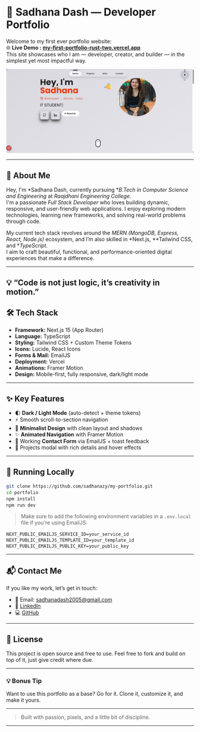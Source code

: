 # 🚀 Sadhana Dash — Developer Portfolio

Welcome to my first ever portfolio website:  
🌐 **Live Demo : [my-first-portfolio-rust-two.vercel.app](https://my-first-portfolio-rust-two.vercel.app/)**  
This site showcases who I am — developer, creator, and builder — in the simplest yet most impactful way.

![Portfolio Preview](./public/portfolio.png)

---

## 📌 About Me

Hey, I'm *Sadhana Dash, currently pursuing **B.Tech in Computer Science and Engineering* at *Raajdhani Engineering College*.  
I'm a passionate *Full Stack Developer* who loves building dynamic, responsive, and user-friendly web applications. I enjoy exploring modern technologies, learning new frameworks, and solving real-world problems through code.  

My current tech stack revolves around the *MERN (MongoDB, Express, React, Node.js)* ecosystem, and I’m also skilled in *Next.js, **Tailwind CSS, and **TypeScript*.  
I aim to craft beautiful, functional, and performance-oriented digital experiences that make a difference.

---

💡 “Code is not just logic, it’s creativity in motion.”
---

## 🛠️ Tech Stack

- **Framework:** Next.js 15 (App Router)
- **Language:** TypeScript
- **Styling:** Tailwind CSS + Custom Theme Tokens
- **Icons:** Lucide, React Icons
- **Forms & Mail:** EmailJS
- **Deployment:** Vercel
- **Animations:** Framer Motion
- **Design:** Mobile-first, fully responsive, dark/light mode

---

## ✨ Key Features

- 🌓 **Dark / Light Mode** (auto-detect + theme tokens)
- ⚡ Smooth scroll-to-section navigation
- 🧠 **Minimalist Design** with clean layout and shadows
- ✨ **Animated Navigation** with Framer Motion
- 📩 Working **Contact Form** via EmailJS + toast feedback
- 💼 Projects modal with rich details and hover effects

---

## 🧪 Running Locally

```bash
git clone https://github.com/sadhanazy/my-portfolio.git
cd portfolio
npm install
npm run dev
````

> Make sure to add the following environment variables in a `.env.local` file if you're using EmailJS:

```env
NEXT_PUBLIC_EMAILJS_SERVICE_ID=your_service_id
NEXT_PUBLIC_EMAILJS_TEMPLATE_ID=your_template_id
NEXT_PUBLIC_EMAILJS_PUBLIC_KEY=your_public_key
```

---

## 📬 Contact Me

If you like my work, let’s get in touch:

* 📩 Email: [sadhanadash2005@gmail.com](mailto:sadhanadash2005@gmail.com)
* 🔗 [LinkedIn](https://www.linkedin.com/in/sadhana-dash-2a5368351/)
* 💻 [GitHub](https://github.com/Sadhanazy)


---

## 📄 License

This project is open source and free to use. Feel free to fork and build on top of it, just give credit where due.

---

### 💡 Bonus Tip

Want to use this portfolio as a base? Go for it. Clone it, customize it, and make it yours.

---

> Built with passion, pixels, and a little bit of discipline.

---
